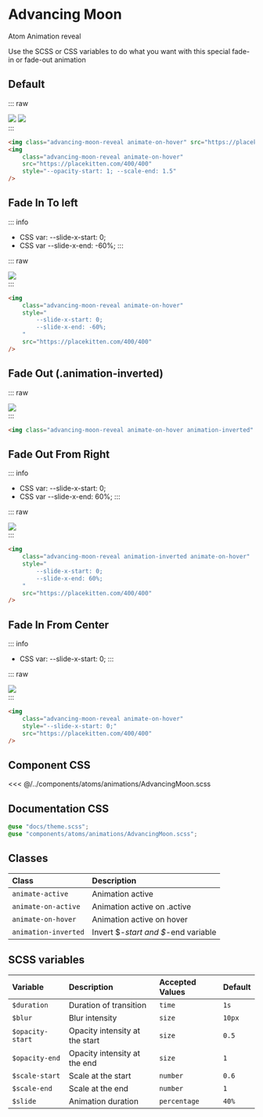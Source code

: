 # Advancing Moon
<Badge type="tip">Atom</Badge> <Badge type="info">Animation</Badge> <Badge type="info">reveal</Badge>

Use the SCSS or CSS variables to do what you want with this special fade-in or fade-out animation

## Default

::: raw
<div class="dev-section">
    <img class="advancing-moon-reveal animate-on-hover" src="https://placekitten.com/400/400"/>
    <img
        class="advancing-moon-reveal animate-on-hover"
        src="https://placekitten.com/400/400"
        style="--opacity-start: 1; --scale-end: 1.5"
    />
</div>
:::

```html
<img class="advancing-moon-reveal animate-on-hover" src="https://placekitten.com/400/400"/>
<img
    class="advancing-moon-reveal animate-on-hover"
    src="https://placekitten.com/400/400"
    style="--opacity-start: 1; --scale-end: 1.5"
/>
```

## Fade In To left
::: info
- CSS var: --slide-x-start: 0;
- CSS var --slide-x-end: -60%;
:::

::: raw
<div class="dev-section">
    <img 
        class="advancing-moon-reveal animate-on-hover" 
        style="
            --slide-x-start: 0;
            --slide-x-end: -60%;
        "
        src="https://placekitten.com/400/400"
    />
</div>
:::

```html {4,5}
<img
    class="advancing-moon-reveal animate-on-hover"
    style="
        --slide-x-start: 0;
        --slide-x-end: -60%;
    "
    src="https://placekitten.com/400/400"
/>
```

## Fade Out (.animation-inverted)

::: raw
<div class="dev-section">
    <img 
        class="advancing-moon-reveal animate-on-hover animation-inverted"
        src="https://placekitten.com/400/400" 
    />
</div>
:::

```html
<img class="advancing-moon-reveal animate-on-hover animation-inverted" src="https://placekitten.com/400/400" />
```

## Fade Out From Right
::: info
- CSS var: --slide-x-start: 0;
- CSS var --slide-x-end: 60%;
:::

::: raw
<div class="dev-section">
    <img 
        class="advancing-moon-reveal animation-inverted animate-on-hover" 
        style="
            --slide-x-start: 0;
            --slide-x-end: 60%;
        "
        src="https://placekitten.com/400/400"
    />
</div>
:::

```html {4,5}
<img
    class="advancing-moon-reveal animation-inverted animate-on-hover"
    style="
        --slide-x-start: 0;
        --slide-x-end: 60%;
    "
    src="https://placekitten.com/400/400"
/>
```

## Fade In From Center
::: info
- CSS var: --slide-x-start: 0;
:::

::: raw
<div class="dev-section">
    <img 
        class="advancing-moon-reveal animate-on-hover" 
        style="--slide-x-start: 0;"
        src="https://placekitten.com/400/400"
    />
</div>
:::

```html {3}
<img
    class="advancing-moon-reveal animate-on-hover"
    style="--slide-x-start: 0;"
    src="https://placekitten.com/400/400"
/>
```


## Component CSS

<<< @/../components/atoms/animations/AdvancingMoon.scss

## Documentation CSS

```scss
@use "docs/theme.scss";
@use "components/atoms/animations/AdvancingMoon.scss";
```

## Classes

| Class                  | Description                         |
|:-----------------------|:------------------------------------|
| `animate-active`       | Animation active                    |
| `animate-on-active`    | Animation active on .active         |
| `animate-on-hover`     | Animation active on hover           |
| `animation-inverted`   | Invert $*-start and $*-end variable |


## SCSS variables

| Variable         | Description                    | Accepted Values | Default |
|:-----------------|:-------------------------------|:----------------|:--------|
| `$duration`      | Duration of transition         | `time`          | `1s`    |
| `$blur`          | Blur intensity                 | `size`          | `10px`  |
| `$opacity-start` | Opacity intensity at the start | `size`          | `0.5`   |
| `$opacity-end`   | Opacity intensity at the end   | `size`          | `1`     |
| `$scale-start`   | Scale at the start             | `number`        | `0.6`   |
| `$scale-end`     | Scale at the end               | `number`        | `1`     |
| `$slide`         | Animation duration             | `percentage`    | `40%`   |


<style lang="scss">
@use "docs/theme.scss";
@use "components/atoms/animations/AdvancingMoon.scss";
</style>